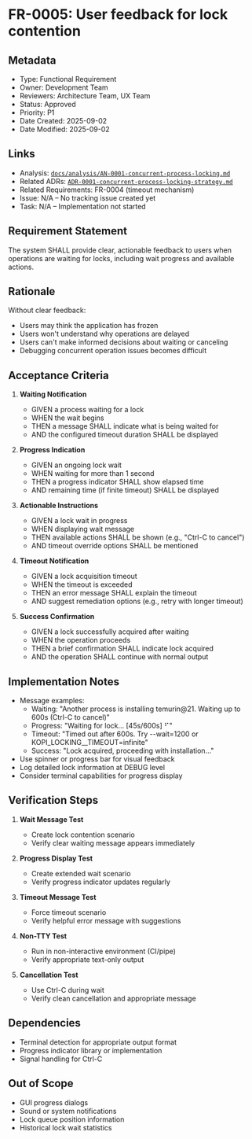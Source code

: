# FR-0005: User feedback for lock contention

## Metadata
- Type: Functional Requirement
- Owner: Development Team
- Reviewers: Architecture Team, UX Team
- Status: Approved
- Priority: P1
- Date Created: 2025-09-02
- Date Modified: 2025-09-02

## Links
- Analysis: [`docs/analysis/AN-0001-concurrent-process-locking.md`](../analysis/AN-0001-concurrent-process-locking.md)
- Related ADRs: [`ADR-0001-concurrent-process-locking-strategy.md`](../adr/ADR-0001-concurrent-process-locking-strategy.md)
- Related Requirements: FR-0004 (timeout mechanism)
- Issue: N/A – No tracking issue created yet
- Task: N/A – Implementation not started

## Requirement Statement

The system SHALL provide clear, actionable feedback to users when operations are waiting for locks, including wait progress and available actions.

## Rationale

Without clear feedback:
- Users may think the application has frozen
- Users won't understand why operations are delayed
- Users can't make informed decisions about waiting or canceling
- Debugging concurrent operation issues becomes difficult

## Acceptance Criteria

1. **Waiting Notification**
   - GIVEN a process waiting for a lock
   - WHEN the wait begins
   - THEN a message SHALL indicate what is being waited for
   - AND the configured timeout duration SHALL be displayed

2. **Progress Indication**
   - GIVEN an ongoing lock wait
   - WHEN waiting for more than 1 second
   - THEN a progress indicator SHALL show elapsed time
   - AND remaining time (if finite timeout) SHALL be displayed

3. **Actionable Instructions**
   - GIVEN a lock wait in progress
   - WHEN displaying wait message
   - THEN available actions SHALL be shown (e.g., "Ctrl-C to cancel")
   - AND timeout override options SHALL be mentioned

4. **Timeout Notification**
   - GIVEN a lock acquisition timeout
   - WHEN the timeout is exceeded
   - THEN an error message SHALL explain the timeout
   - AND suggest remediation options (e.g., retry with longer timeout)

5. **Success Confirmation**
   - GIVEN a lock successfully acquired after waiting
   - WHEN the operation proceeds
   - THEN a brief confirmation SHALL indicate lock acquired
   - AND the operation SHALL continue with normal output

## Implementation Notes

- Message examples:
  - Waiting: "Another process is installing temurin@21. Waiting up to 600s (Ctrl-C to cancel)"
  - Progress: "Waiting for lock... [45s/600s] ⠋"
  - Timeout: "Timed out after 600s. Try --wait=1200 or KOPI_LOCKING__TIMEOUT=infinite"
  - Success: "Lock acquired, proceeding with installation..."
- Use spinner or progress bar for visual feedback
- Log detailed lock information at DEBUG level
- Consider terminal capabilities for progress display

## Verification Steps

1. **Wait Message Test**
   - Create lock contention scenario
   - Verify clear waiting message appears immediately

2. **Progress Display Test**
   - Create extended wait scenario
   - Verify progress indicator updates regularly

3. **Timeout Message Test**
   - Force timeout scenario
   - Verify helpful error message with suggestions

4. **Non-TTY Test**
   - Run in non-interactive environment (CI/pipe)
   - Verify appropriate text-only output

5. **Cancellation Test**
   - Use Ctrl-C during wait
   - Verify clean cancellation and appropriate message

## Dependencies

- Terminal detection for appropriate output format
- Progress indicator library or implementation
- Signal handling for Ctrl-C

## Out of Scope

- GUI progress dialogs
- Sound or system notifications
- Lock queue position information
- Historical lock wait statistics